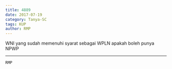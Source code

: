 ```yaml
---
title: 4889
date: 2017-07-19
category: Tanya-SC
tags: KUP
author: RMP
---
```


WNI yang sudah memenuhi syarat sebagai WPLN apakah boleh punya NPWP

---



`RMP`
